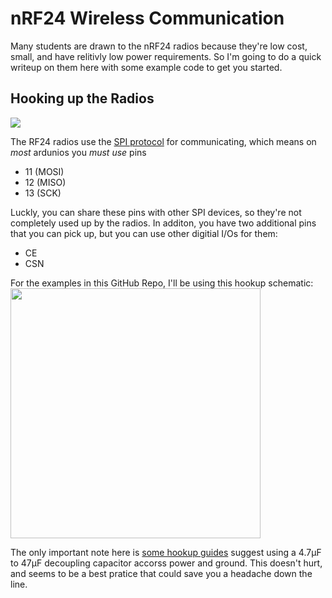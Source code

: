# nRF24 Wireless Communication

Many students are drawn to the nRF24 radios because they're low cost, small, and have relitivly low power requirements. So I'm going to do a quick writeup on them here with some example code to get you started.

## Hooking up the Radios

[<img src="https://www.mysensors.org/uploads/57c1a2411730a6c715b6b1b0/image/nrfTop.png">](https://www.mysensors.org/)

The RF24 radios use the [SPI protocol](https://www.arduino.cc/en/reference/SPI) for communicating, which means on _most_ ardunios you *must use* pins 

 * 11 (MOSI) 
 * 12 (MISO)
 * 13 (SCK) 

 Luckly, you can share these pins with other SPI devices, so they're not completely used up by the radios. In additon, you have two additional pins that you can pick up, but you can use other digitial I/Os for them:

  * CE 
  * CSN

For the examples in this GitHub Repo, I'll be using this hookup schematic: 
<img src="https://raw.githubusercontent.com/mrsoltys/GEEN1400/master/nRF24/radioHookup.png" width="400">

The only important note here is [some hookup guides](https://www.mysensors.org/build/connect_radio) suggest using a 4.7µF to 47µF decoupling capacitor accorss power and ground. This doesn't hurt, and seems to be a best pratice that could save you a headache down the line.